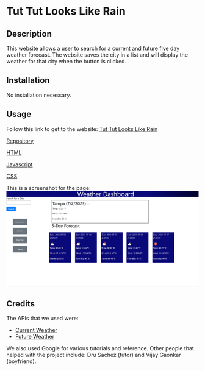# Tut Tut Looks Like Rain

## Description

This website allows a user to search for a current and future five day weather forecast. The website saves the city in a list and will display the weather for that city when the button is clicked.

## Installation

No installation necessary.

## Usage

Follow this link to get to the website: [Tut Tut Looks Like Rain](https://athenamw.github.io/tutTutLooksLikeRain/)

[Repository](https://github.com/athenamw/tutTutLooksLikeRain)

[HTML](https://github.com/athenamw/tutTutLooksLikeRain/blob/main/index.html)

[Javascript](https://github.com/athenamw/tutTutLooksLikeRain/blob/main/assets/script.js)

[CSS](https://github.com/athenamw/tutTutLooksLikeRain/blob/main/assets/script.js)

This is a screenshot for the page:
![Screenshot](./assets/weatherScreenshot.png)

## Credits

The APIs that we used were:

- [Current Weather](https://api.openweathermap.org/data/2.5/weather?q=${cityName}&appid=616ee85e0800531ffd57bf53410a822b&units=imperial`)
- [Future Weather](https://api.openweathermap.org/data/2.5/forecast?q=${cityName}&appid=616ee85e0800531ffd57bf53410a822b&units=imperial)

We also used Google for various tutorials and reference. Other people that helped with the project include: Dru Sachez (tutor) and Vijay Gaonkar (boyfriend).
